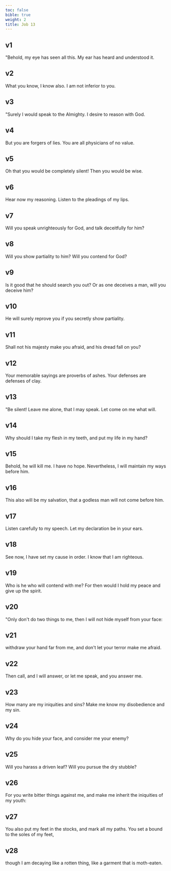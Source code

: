 ```yaml
---
toc: false
bible: true
weight: 2
title: Job 13
---
```




## v1 
"Behold, my eye has seen all this. My ear has heard and understood it. 

## v2 
What you know, I know also. I am not inferior to you. 

## v3 
"Surely I would speak to the Almighty. I desire to reason with God. 

## v4 
But you are forgers of lies. You are all physicians of no value. 

## v5 
Oh that you would be completely silent! Then you would be wise. 

## v6 
Hear now my reasoning. Listen to the pleadings of my lips. 

## v7 
Will you speak unrighteously for God, and talk deceitfully for him? 

## v8 
Will you show partiality to him? Will you contend for God? 

## v9 
Is it good that he should search you out? Or as one deceives a man, will you deceive him? 

## v10 
He will surely reprove you if you secretly show partiality. 

## v11 
Shall not his majesty make you afraid, and his dread fall on you? 

## v12 
Your memorable sayings are proverbs of ashes. Your defenses are defenses of clay. 

## v13 
"Be silent! Leave me alone, that I may speak. Let come on me what will. 

## v14 
Why should I take my flesh in my teeth, and put my life in my hand? 

## v15 
Behold, he will kill me. I have no hope. Nevertheless, I will maintain my ways before him. 

## v16 
This also will be my salvation, that a godless man will not come before him. 

## v17 
Listen carefully to my speech. Let my declaration be in your ears. 

## v18 
See now, I have set my cause in order. I know that I am righteous. 

## v19 
Who is he who will contend with me? For then would I hold my peace and give up the spirit. 

## v20 
"Only don't do two things to me, then I will not hide myself from your face: 

## v21 
withdraw your hand far from me, and don't let your terror make me afraid. 

## v22 
Then call, and I will answer, or let me speak, and you answer me. 

## v23 
How many are my iniquities and sins? Make me know my disobedience and my sin. 

## v24 
Why do you hide your face, and consider me your enemy? 

## v25 
Will you harass a driven leaf? Will you pursue the dry stubble? 

## v26 
For you write bitter things against me, and make me inherit the iniquities of my youth: 

## v27 
You also put my feet in the stocks, and mark all my paths. You set a bound to the soles of my feet, 

## v28 
though I am decaying like a rotten thing, like a garment that is moth-eaten.

